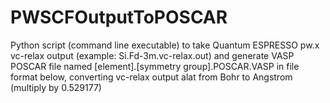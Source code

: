 # PWSCFOutputToPOSCAR
Python script (command line executable) to take Quantum ESPRESSO pw.x vc-relax output (example: Si.Fd-3m.vc-relax.out) and generate VASP POSCAR file named [element].[symmetry group].POSCAR.VASP in file format below, converting vc-relax output alat from Bohr to Angstrom (multiply by 0.529177)
